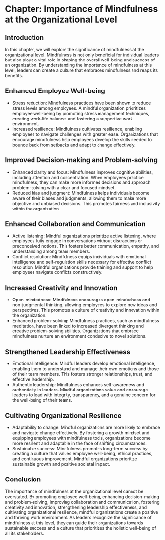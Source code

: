 Chapter: Importance of Mindfulness at the Organizational Level
==============================================================

Introduction
------------

In this chapter, we will explore the significance of mindfulness at the organizational level. Mindfulness is not only beneficial for individual leaders but also plays a vital role in shaping the overall well-being and success of an organization. By understanding the importance of mindfulness at this level, leaders can create a culture that embraces mindfulness and reaps its benefits.

Enhanced Employee Well-being
----------------------------

* Stress reduction: Mindfulness practices have been shown to reduce stress levels among employees. A mindful organization prioritizes employee well-being by promoting stress management techniques, creating work-life balance, and fostering a supportive work environment.
* Increased resilience: Mindfulness cultivates resilience, enabling employees to navigate challenges with greater ease. Organizations that encourage mindfulness help employees develop the skills needed to bounce back from setbacks and adapt to change effectively.

Improved Decision-making and Problem-solving
--------------------------------------------

* Enhanced clarity and focus: Mindfulness improves cognitive abilities, including attention and concentration. When employees practice mindfulness, they can make more informed decisions and approach problem-solving with a clear and focused mindset.
* Reduced bias and judgment: Mindfulness helps individuals become aware of their biases and judgments, allowing them to make more objective and unbiased decisions. This promotes fairness and inclusivity within the organization.

Enhanced Collaboration and Communication
----------------------------------------

* Active listening: Mindful organizations prioritize active listening, where employees fully engage in conversations without distractions or preconceived notions. This fosters better communication, empathy, and understanding among team members.
* Conflict resolution: Mindfulness equips individuals with emotional intelligence and self-regulation skills necessary for effective conflict resolution. Mindful organizations provide training and support to help employees navigate conflicts constructively.

Increased Creativity and Innovation
-----------------------------------

* Open-mindedness: Mindfulness encourages open-mindedness and non-judgmental thinking, allowing employees to explore new ideas and perspectives. This promotes a culture of creativity and innovation within the organization.
* Enhanced problem-solving: Mindfulness practices, such as mindfulness meditation, have been linked to increased divergent thinking and creative problem-solving abilities. Organizations that embrace mindfulness nurture an environment conducive to novel solutions.

Strengthened Leadership Effectiveness
-------------------------------------

* Emotional intelligence: Mindful leaders develop emotional intelligence, enabling them to understand and manage their own emotions and those of their team members. This fosters stronger relationships, trust, and effective leadership.
* Authentic leadership: Mindfulness enhances self-awareness and authenticity in leaders. Mindful organizations value and encourage leaders to lead with integrity, transparency, and a genuine concern for the well-being of their teams.

Cultivating Organizational Resilience
-------------------------------------

* Adaptability to change: Mindful organizations are more likely to embrace and navigate change effectively. By fostering a growth mindset and equipping employees with mindfulness tools, organizations become more resilient and adaptable in the face of shifting circumstances.
* Sustainable success: Mindfulness promotes long-term success by creating a culture that values employee well-being, ethical practices, and continuous improvement. Mindful organizations prioritize sustainable growth and positive societal impact.

Conclusion
----------

The importance of mindfulness at the organizational level cannot be overstated. By promoting employee well-being, enhancing decision-making and problem-solving, improving collaboration and communication, fostering creativity and innovation, strengthening leadership effectiveness, and cultivating organizational resilience, mindful organizations create a positive and thriving work environment. As leaders recognize the significance of mindfulness at this level, they can guide their organizations towards sustainable success and a culture that prioritizes the holistic well-being of all its stakeholders.
